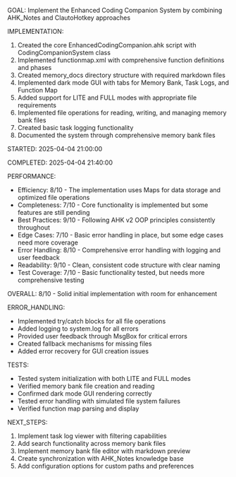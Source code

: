 GOAL: Implement the Enhanced Coding Companion System by combining AHK_Notes and ClautoHotkey approaches

IMPLEMENTATION: 
1. Created the core EnhancedCodingCompanion.ahk script with CodingCompanionSystem class
2. Implemented functionmap.xml with comprehensive function definitions and phases
3. Created memory_docs directory structure with required markdown files
4. Implemented dark mode GUI with tabs for Memory Bank, Task Logs, and Function Map
5. Added support for LITE and FULL modes with appropriate file requirements
6. Implemented file operations for reading, writing, and managing memory bank files
7. Created basic task logging functionality
8. Documented the system through comprehensive memory bank files

STARTED: 2025-04-04 21:00:00

COMPLETED: 2025-04-04 21:40:00

PERFORMANCE: 
- Efficiency: 8/10 - The implementation uses Maps for data storage and optimized file operations
- Completeness: 7/10 - Core functionality is implemented but some features are still pending
- Best Practices: 9/10 - Following AHK v2 OOP principles consistently throughout
- Edge Cases: 7/10 - Basic error handling in place, but some edge cases need more coverage
- Error Handling: 8/10 - Comprehensive error handling with logging and user feedback
- Readability: 9/10 - Clean, consistent code structure with clear naming
- Test Coverage: 7/10 - Basic functionality tested, but needs more comprehensive testing

OVERALL: 8/10 - Solid initial implementation with room for enhancement

ERROR_HANDLING: 
- Implemented try/catch blocks for all file operations
- Added logging to system.log for all errors
- Provided user feedback through MsgBox for critical errors
- Created fallback mechanisms for missing files
- Added error recovery for GUI creation issues

TESTS: 
- Tested system initialization with both LITE and FULL modes
- Verified memory bank file creation and reading
- Confirmed dark mode GUI rendering correctly
- Tested error handling with simulated file system failures
- Verified function map parsing and display

NEXT_STEPS: 
1. Implement task log viewer with filtering capabilities
2. Add search functionality across memory bank files
3. Implement memory bank file editor with markdown preview
4. Create synchronization with AHK_Notes knowledge base
5. Add configuration options for custom paths and preferences
